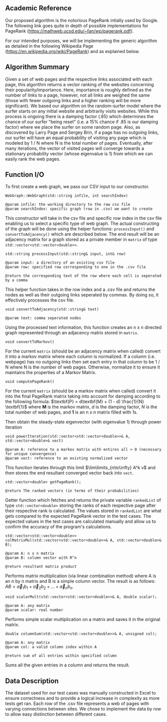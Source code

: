 ## Academic Reference

Our proposed algorithm is the notorious PageRank intially used by Google.
The following link goes quite in depth of possible implementations for PageRank (https://mathweb.ucsd.edu/~fan/wp/pagerank.pdf).

For our intended purposes, we will be implementing the generic algorithm as detailed in the following Wikipedia Page (https://en.wikipedia.org/wiki/PageRank) and as explained below.

## Algorithm Summary

Given a set of web pages and the respective links associated with each page, this algorithm returns a vector ranking of the websites concerning their popularity/importance. Here, importance is roughly defined as the number of links to a page, however, not all links are weighed the same (those with fewer outgoing links and a higher ranking will be more significant). We based our algorithm on the random-surfer model where the surfer starts on any initial website and arbitrarily visits websites. While this process is ongoing there is a damping factor (.85) which determines the chance of our surfer "being reset" (i.e. a 15% chance if .85 is our damping factor) where we place the surfer on some random page. Also, as discovered by Larry Page and Sergey Brin, if a page has no outgoing links, our surfer will have an equal probability of visiting any page which is modeled by 1 / N where N is the total number of pages. Eventually, after many iterations, the vector of visited pages will converge towards a stationary probability vector (whose eigenvalue is 1) from which we can easily rank the web pages.

## Function I/O 

To first create a web graph, we pass our CSV input to our constructor.

`WebGraph::WebGraph(std::string infile, int searchIndex)`
```
@param infile: the working directory to the raw csv file
@param searchIndex: specific graph (row in .csv) we want to create
```

This constructor will take in the csv file and specific row index in the csv file enabling us to select a specific type of web graph. The actual constructing of the graph will be done using the helper functions: 
`processInput()` and `convertToAdjacency()` which are described below. The end result will be an adjacency matrix for a graph stored as a private member in `matrix` of type `std::vector<std::vector<double>>`.

`std::string processInput(std::string& input, int& row)`
```
@param input: a directory of an existing csv file
@param row: specified row corresponding to one in the .csv file

@return the corresponding text of the row where each cell is seperated by a comma
```

This helper function takes in the row index and a .csv file and returns the nodes as well as their outgoing links seperated by commas. By doing so, it effectively processes the csv file.


`void convertToAdjacency(std::string& text)`
```
@param text: comma seperated nodes
```

Using the processed text information, this function creates an n x n directed graph represented through an adjacency matrix stored in `matrix`.

`void convertToMarkov()`

For the current `matrix` (should be an adjacency matrix when called) convert it into a markov matrix where each column is normalized. If a column (i.e. webpage) has no outgoing links then set each entry in that column to be 1 / N where N is the number of web pages. Otherwise, normalize it to ensure it maintains the properties of a Markov Matrix.

`void computePageRank()`

For the current `matrix` (should be a markov matrix when called) convert it into the final PageRank matrix taking into account for damping according to the following formula:
$\textbf{P} =  d\textbf{M} + (1 - d) \frac{1}{N} \textbf{1}$
where $\textbf{M}$ is the markov matrix, $d$ is the damping factor, $N$ is the total number of web pages, and $\textbf{1}$ is an n x n matrix filled with 1s.

Then obtain the steady-state eigenvector (with eigenvalue 1) through power iteration

`void powerIteration(std::vector<std::vector<double>>& A, std::vector<double>& vect)`
```
@param A: reference to a markov matrix with entires all > 0 (necessary for unique convergence)
@param vect: reference to an existing normalized vector
```
This function iterates through this limit $\lim\limits_{n\to\infty} A^k v$ and then stores the end resultant converged vector back into `vect`. 

`std::vector<double> getPageRank();`
```
@return The ranked vectors (in terms of their probabilities)
```
Getter function which fetches and returns the private variable `rankedList` of type `std::vector<double>` storing the ranks of each respective page after their respective rank is calculated. The values stored in `rankedList` are what gets compared to the expected PageRank vector in the test cases. The expected values in the test cases are calculated manually and allow us to confirm the accuracy of the program's calculations.

`std::vector<std::vector<double>> colMatrixMul(std::vector<std::vector<double>>& A, std::vector<double>& B);`
```
@param A: n x n matrix 
@param B: column vector with R^n

@return resultant matrix product
```
Performs matrix multiplication (via linear combination method) where A is an n by n matrix and B is a simple column vector. The result is as follows: $AB = \vec{a}_1b_1 + \vec{a}_2b_2 + ... + \vec{a}_nb_n$.

`void scalarMult(std::vector<std::vector<double>>& A, double scalar);`
```
@param A: any matrix
@param scalar: real number
```
Performs simple scalar multiplication on a matrix and saves it in the original matrix.

`double columnSum(std::vector<std::vector<double>>& A, unsigned col);`
```
@param A: any matrix
@param col: a valid column index within A 

@return sum of all entries within specified column
```
Sums all the given entries in a column and returns the result.

## Data Description

The dataset used for our test cases was manually constructed in Excel to ensure correctness and to provide a logical increase in complexity as more tests get ran. Each row of the .csv file represents a web of pages with varying connections between sites. We chose to implement the data by row to allow easy distinction between different cases.


